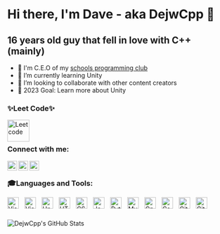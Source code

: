 # Hi there, I'm Dave - aka DejwCpp 👋

## 16 years old guy that fell in love with C++ (mainly)
- 💼 I'm C.E.O of my [schools programming club][club]
- 🏹 I’m currently learning Unity
- 🤙 I’m looking to collaborate with other content creators
- 🎯 2023 Goal: Learn more about Unity

### ✨Leet Code✨

[<img align="left" alt="Leetcode" width="50px" src="https://leetcode.com/static/images/LeetCode_logo_rvs.png"/>][leetcode]

<br/>
<br/>

### Connect with me:

[<img align="left" margin-left="200px" alt="Unity" width="22px" src="https://cdn-icons-png.flaticon.com/512/5969/5969347.png"/>][unity]
[<img align="left" alt="Facebook" width="22px" src="https://cdn.jsdelivr.net/gh/devicons/devicon/icons/facebook/facebook-original.svg"/>][facebook]
[<img align="left" alt="Instagram" width="22px" src="https://cdn-icons-png.flaticon.com/512/174/174855.png"/>][instagram]

<br/>

### 🎓Languages and Tools:

<img align="left" alt="Visual Studio Code" width="26px" src="https://cdn.jsdelivr.net/gh/devicons/devicon/icons/vscode/vscode-original.svg" style="padding-right:10px;" />
<img align="left" alt="Visual Studio" width="26px" src="https://cdn.jsdelivr.net/gh/devicons/devicon/icons/visualstudio/visualstudio-plain.svg" style="padding-right:10px;" />
<img align="left" alt="Unity" width="26px" src="https://cdn-icons-png.flaticon.com/512/5969/5969347.png" style="padding-right:10px;" />
          
<img align="left" alt="HTML5" width="26px" src="https://cdn.jsdelivr.net/gh/devicons/devicon/icons/html5/html5-original.svg" style="padding-right:10px;" />
<img align="left" alt="CSS3" width="26px" src="https://cdn.jsdelivr.net/gh/devicons/devicon/icons/css3/css3-original.svg" style="padding-right:10px;" />
<img align="left" alt="JavaScript" width="26px" src="https://cdn.jsdelivr.net/gh/devicons/devicon/icons/javascript/javascript-original.svg" style="padding-right:10px;" />
<img align="left" alt="Python" width="26px" src="https://cdn.jsdelivr.net/gh/devicons/devicon/icons/python/python-original.svg" style="padding-right:10px;" />      
<img align="left" alt="MySQL" width="26px" src="https://cdn.jsdelivr.net/gh/devicons/devicon/icons/mysql/mysql-original.svg" style="padding-right:10px;" />
<img align="left" alt="Cpp" width="26px" src="https://cdn.jsdelivr.net/gh/devicons/devicon/icons/cplusplus/cplusplus-original.svg" style="padding-right:10px;" />
<img align="left" alt="Csharp" width="26px" src="https://cdn.jsdelivr.net/gh/devicons/devicon/icons/csharp/csharp-original.svg" style="padding-right:10px;" />
<img align="left" alt="Git" width="26px" src="https://cdn.jsdelivr.net/gh/devicons/devicon/icons/git/git-original.svg" style="padding-right:10px;" />
<img align="left" alt="GitHub" width="26px" src="https://user-images.githubusercontent.com/3369400/139447912-e0f43f33-6d9f-45f8-be46-2df5bbc91289.png" style="padding-right:10px;" />

<br/>
<br/>
<br/>

  <img align="left" alt="DejwCpp's GitHub Stats" src="https://github-readme-stats.vercel.app/api?username=DejwCpp&show_icons=true&hide_border=false&title_color=ff652f&icon_color=FFE400&bg_color=09131B&text_color=ffffff&border_color=0c1a25" />
  

[club]: https://github.com/Zespol-Szkol-Ekonomicznych-w-Opolu
[unity]: https://learn.unity.com/u/63a987e9edbc2a770a7fbe96?tab=profile
[facebook]: https://www.facebook.com/DawidKruuk
[instagram]: https://www.instagram.com/dejwcpp/
[leetcode]: https://leetcode.com/DaveCpp/
